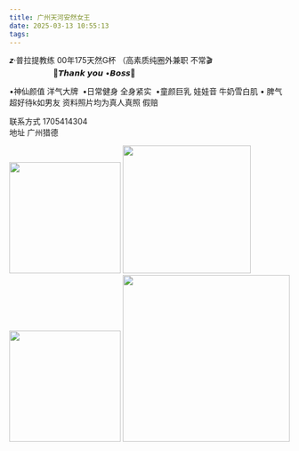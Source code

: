 ```yaml
---
title: 广州天河安然女王
date: 2025-03-13 10:55:13
tags:
---
```

𝒛·普拉提教练 00年175天然G杯
（高素质纯圈外兼职 不常🎬
                     
                    💎𝙏𝙝𝙖𝙣𝙠 𝙮𝙤𝙪 •𝘽𝙤𝙨𝙨💎

•神仙颜值 洋气大牌 
•日常健身 全身紧实 
•童颜巨乳 娃娃音 牛奶雪白肌
• 脾气超好待k如男友
资料照片均为真人真照 假赔

联系方式 1705414304  
地址 广州猎德

<img src="https://img.dexbug.com/i/2025/03/13/hgry6i.jpg" style="height: 200px;">
<img src="https://img.dexbug.com/i/2025/03/13/hgsce7.jpg" style="height: 230px;"> 
<img src="https://img.dexbug.com/i/2025/03/13/hgsvpy.jpg" style="height: 200px;">
<img src="https://img.dexbug.com/i/2025/03/13/hgt2s9.jpg" style="height: 300px;">
